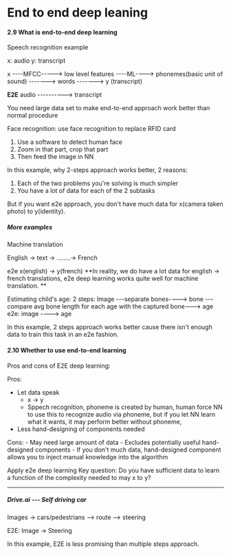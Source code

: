 # End to end deep leaning 

#### 2.9 What is end-to-end deep learning 
Speech recognition example

x: audio 
y: transcript

x ----MFCC-----> low level features ----ML----> phonemes(basic unit of sound) -------> words -------> y (transcript)

**E2E** 
audio ----------> transcript

You need large data set to make end-to-end approach work better than normal procedure

Face recognition:
use face recognition to replace RFID card 

1. Use a software to detect human face 
2. Zoom in that part, crop that part 
3. Then feed the image in NN

In this example, why 2-steps approach works better, 2 reasons:
1. Each of the two problems you're solving is much simpler
2. You have a lot of data for each of the 2 subtasks

But if you want e2e approach, you don't have much data for x(camera taken photo) to y(identity).

##### More examples
Machine translation 

English -> text -> ........-> French 

e2e
x(english) -> y(french)
**In reality, we do have a lot data for english -> french translations, e2e deep learning works quite well for machine translation. **


Estimating child's age:
2 steps: Image ---separate bones----> bone ---compare avg bone length for each age with the captured bone---> age 
e2e: image ----> age 

In this example, 2 steps approach works better cause there isn't enough data to train this task in an e2e fashion. 


#### 2.10 Whether to use end-to-end learning
Pros and cons of E2E deep learning:

Pros:
- Let data speak  
    - x -> y
    - Sppech recognition, phoneme is created by human, human force NN to use this to recognize audio via phoneme, but if you let NN learn what it wants, it may perform better without phoneme, 
- Less hand-designing of components needed

Cons:
    - May need large amount of data 
    - Excludes potentially useful hand-designed components 
        - If you don't much data, hand-designed component allows you to inject manual knowledge into the algorithm
        
        
Apply e2e deep learning
Key question: Do you have sufficient data to learn a function of the complexity needed to may x to y?
    
---
##### Drive.ai --- Self driving car

Images -> cars/pedestrians --> route --> steering 

E2E: Image -> Steering 

In this example, E2E is less promising than multiple steps approach.










